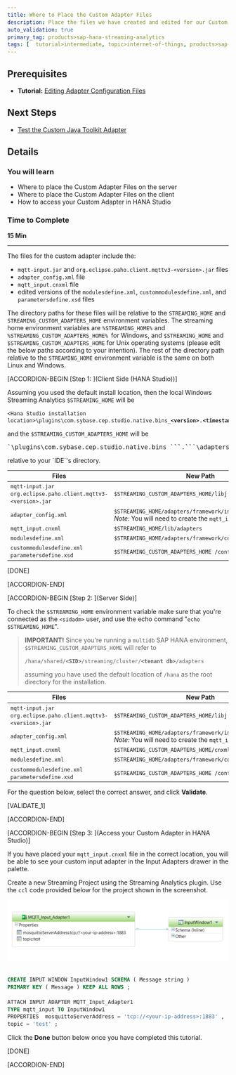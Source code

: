 ```yaml
---
title: Where to Place the Custom Adapter Files
description: Place the files we have created and edited for our Custom Adapter in the correct directory.
auto_validation: true
primary_tag: products>sap-hana-streaming-analytics
tags: [  tutorial>intermediate, topic>internet-of-things, products>sap-hana-streaming-analytics, products>sap-hana\,-express-edition   ]
---
```


## Prerequisites
 - **Tutorial:** [Editing Adapter Configuration Files](https://www.sap.com/developer/tutorials/hsa-java-toolkit-adapter-part4.html)

## Next Steps
 - [Test the Custom Java Toolkit Adapter](https://www.sap.com/developer/tutorials/hsa-java-toolkit-adapter-part6.html)

## Details
### You will learn
 - Where to place the Custom Adapter Files on the server
 - Where to place the Custom Adapter Files on the client
 - How to access your Custom Adapter in HANA Studio

### Time to Complete
**15 Min**

---

The files for the custom adapter include the:

  - `mqtt-input.jar` and `org.eclipse.paho.client.mqttv3-<version>.jar` files
  - `adapter_config.xml` file
  - `mqtt_input.cnxml` file
  - edited versions of the `modulesdefine.xml`, `custommodulesdefine.xml`, and `parametersdefine.xsd` files

The directory paths for these files will be relative to the `STREAMING_HOME` and `STREAMING_CUSTOM_ADAPTERS_HOME` environment variables. The streaming home environment variables are `%STREAMING_HOME%` and `%STREAMING_CUSTOM_ADAPTERS_HOME% `for Windows, and `$STREAMING_HOME` and `$STREAMING_CUSTOM_ADAPTERS_HOME` for Unix operating systems (please edit the below paths according to your intention). The rest of the directory path relative to the `STREAMING_HOME` environment variable is the same on both Linux and Windows.


[ACCORDION-BEGIN [Step 1: ](Client Side (HANA Studio))]

Assuming you used the default install location, then the local Windows Streaming Analytics `$STREAMING_HOME` will be <pre>`<Hana Studio installation location>\plugins\com.sybase.cep.studio.native.bins_`<b>`<version>`</b>.<b>`<timestamp>`</b></pre> and the `$STREAMING_CUSTOM_ADAPTERS_HOME` will be

 <pre>`<Hana Studio installation location>\plugins\com.sybase.cep.studio.native.bins_`<b>`<version>`</b>.<b>`<timestamp>`</b>`\adapters\framework`</pre> relative to your `IDE`'s directory.

| Files | New Path |
|---|---|
| `mqtt-input.jar` <br/> `org.eclipse.paho.client.mqttv3-<version>.jar`|`$STREAMING_CUSTOM_ADAPTERS_HOME/libj` |
| `adapter_config.xml`  |`$STREAMING_HOME/adapters/framework/instances/mqtt_input` <br/> *Note:* You will need to create the `mqtt_input` folder |
| `mqtt_input.cnxml`  | `$STREAMING_HOME/lib/adapters` |
| `modulesdefine.xml` | `$STREAMING_HOME/adapters/framework/config` |
| `custommodulesdefine.xml` <br/> `parametersdefine.xsd` | `$STREAMING_CUSTOM_ADAPTERS_HOME /config` |

[DONE]

[ACCORDION-END]

[ACCORDION-BEGIN [Step 2: ](Server Side)]

To check the `$STREAMING_HOME` environment variable make sure that you're connected as the `<sidadm>` user, and use the echo command "`echo $STREAMING_HOME`".

> **IMPORTANT!** Since you're running a `multidb` SAP HANA environment, `$STREAMING_CUSTOM_ADAPTERS_HOME` will refer to <pre> `/hana/shared/`<b>`<SID>`</b>`/streaming/cluster/`<b>`<tenant db>`</b>`/adapters`</pre> assuming you have used the default location of `/hana` as the root directory for the installation.

| Files | New Path |
|---|---|
| `mqtt-input.jar` <br/> `org.eclipse.paho.client.mqttv3-<version>.jar`|`$STREAMING_CUSTOM_ADAPTERS_HOME/libj` |
| `adapter_config.xml`  |`$STREAMING_HOME/adapters/framework/instances/mqtt_input` <br/> *Note:* You will need to create the `mqtt_input` folder |
| `mqtt_input.cnxml`  | `$STREAMING_CUSTOM_ADAPTERS_HOME/cnxml ` |
| `modulesdefine.xml` | `$STREAMING_HOME/adapters/framework/config` |
| `custommodulesdefine.xml` <br/> `parametersdefine.xsd` | `$STREAMING_CUSTOM_ADAPTERS_HOME /config` |

For the question below, select the correct answer, and click **Validate**.

[VALIDATE_1]

[ACCORDION-END]

[ACCORDION-BEGIN [Step 3: ](Access your Custom Adapter in HANA Studio)]

If you have placed your `mqtt_input.cnxml` file in the correct location, you will be able to see your custom input adapter in the Input Adapters drawer in the palette.

Create a new Streaming Project using the Streaming Analytics plugin. Use the `ccl` code provided below for the project shown in the screenshot.

![Custom Adapter Streaming Project](cclproject.png)

```SQL

CREATE INPUT WINDOW InputWindow1 SCHEMA ( Message string )
PRIMARY KEY ( Message ) KEEP ALL ROWS ;

ATTACH INPUT ADAPTER MQTT_Input_Adapter1
TYPE mqtt_input TO InputWindow1
PROPERTIES  mosquittoServerAddress = 'tcp://<your-ip-address>:1883' ,
topic = 'test' ;
```

Click the **Done** button below once you have completed this tutorial.

[DONE]

[ACCORDION-END]

